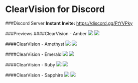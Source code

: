 # ClearVision for Discord

###Discord Server
**Instant Invite:** https://discord.gg/FtYVPky

###Previews
####ClearVision - Amber
<img src="https://cdn.rawgit.com/Zerthox/ClearVision/master/screenshots/amber1.png">
<img src="https://cdn.rawgit.com/Zerthox/ClearVision/master/screenshots/amber2.png">

####ClearVision - Amethyst
<img src="https://cdn.rawgit.com/Zerthox/ClearVision/master/screenshots/amethyst1.png">
<img src="https://cdn.rawgit.com/Zerthox/ClearVision/master/screenshots/amethyst2.png">

####ClearVision - Emerald
<img src="https://cdn.rawgit.com/Zerthox/ClearVision/master/screenshots/emerald1.png">
<img src="https://cdn.rawgit.com/Zerthox/ClearVision/master/screenshots/emerald2.jpg">

####ClearVision - Ruby
<img src="https://cdn.rawgit.com/Zerthox/ClearVision/master/screenshots/ruby1.png">
<img src="https://cdn.rawgit.com/Zerthox/ClearVision/master/screenshots/ruby2.jpg">

####ClearVision - Sapphire
<img src="https://cdn.rawgit.com/Zerthox/ClearVision/master/screenshots/sapphire1.png">
<img src="https://cdn.rawgit.com/Zerthox/ClearVision/master/screenshots/sapphire2.jpg">
